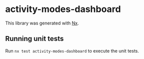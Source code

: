 # activity-modes-dashboard

This library was generated with [Nx](https://nx.dev).

## Running unit tests

Run `nx test activity-modes-dashboard` to execute the unit tests.
